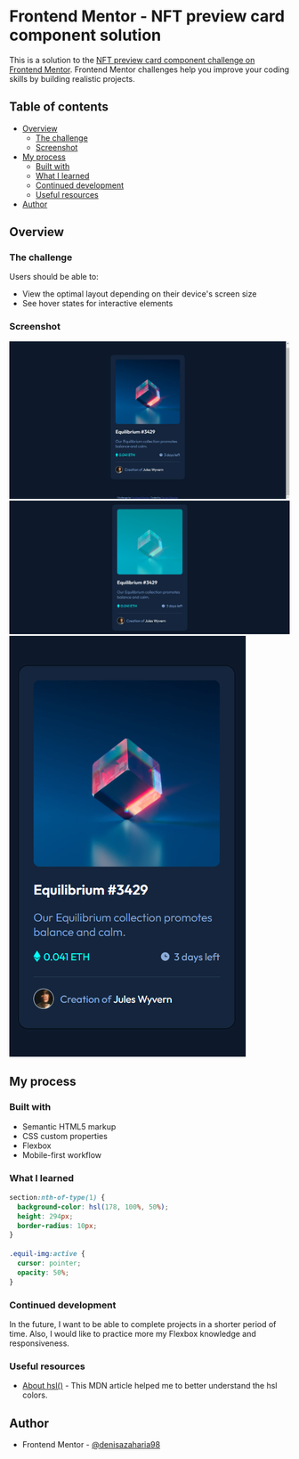 # Frontend Mentor - NFT preview card component solution

This is a solution to the [NFT preview card component challenge on Frontend Mentor](https://www.frontendmentor.io/challenges/nft-preview-card-component-SbdUL_w0U). Frontend Mentor challenges help you improve your coding skills by building realistic projects. 

## Table of contents

- [Overview](#overview)
  - [The challenge](#the-challenge)
  - [Screenshot](#screenshot)
- [My process](#my-process)
  - [Built with](#built-with)
  - [What I learned](#what-i-learned)
  - [Continued development](#continued-development)
  - [Useful resources](#useful-resources)
- [Author](#author)

## Overview

### The challenge

Users should be able to:

- View the optimal layout depending on their device's screen size
- See hover states for interactive elements

### Screenshot

![1](./my_design/desktop-design.png)
![2](./my_design/hover-state.png)
![3](./my_design/mobile-design.png)

## My process

### Built with

- Semantic HTML5 markup
- CSS custom properties
- Flexbox
- Mobile-first workflow

### What I learned

```css
section:nth-of-type(1) {
  background-color: hsl(178, 100%, 50%);
  height: 294px;
  border-radius: 10px;
}

.equil-img:active {
  cursor: pointer;
  opacity: 50%;
}
```

### Continued development

In the future, I want to be able to complete projects in a shorter period of time. Also, I would like to practice more my Flexbox knowledge and responsiveness.

### Useful resources

- [About hsl()](https://developer.mozilla.org/en-US/docs/Web/CSS/color_value/hsl()) - This MDN article helped me to better understand the hsl colors. 

## Author

- Frontend Mentor - [@denisazaharia98](https://www.frontendmentor.io/profile/denisazaharia98)
